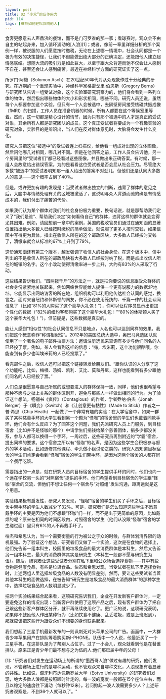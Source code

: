 ```yaml
---
layout: post
title: 02 “小众”的反作用力
pid: 114
tags: [细节如何轻松影响他人]
---
```


食客更愿意去人声鼎沸的餐馆，而不是门可罗雀的那一家；看球赛时，观众会不由自主的站起身来，加入循环涌动的[人浪][1]；或者，像前一章里详细分析的那个案例一样，被说服的人们愿意按时缴税，无论在上述哪一情境中，社会认同都是一个极为有效的决策捷径，让我们不但能做出绝大部分的正确决定，还能跟他人建立起情感联结。想随大流的吸引力是如此巨大，以至于跟大众背道而驰不仅会让人感到不自在，甚至还会让人感到痛苦。最近在神经科学方面的研究证实了这一点。

所罗门·阿施（Solomon Asch）在20世纪50年代对从众现象作过十分经典的研究。在近期的一个重现实验中，神经科学家格雷戈里·伯恩斯（Gregory Berns）与研究团队告诉一组受试对象，这个实验室研究洞察力的，他们将会看到一系列立体的物体，然后指出哪些物体的大小和形状相同，哪些不同。研究人员还说，虽然每个人都要参加这个实验，但只有一个人会被选中，去隔壁房间接受核磁共振成像（fMRI）的扫描，工作人员在准备机器的时候，所有人都要在这个等候室里等着。然而，这一切都是精心设计的情节，因为只有那个被选中的人才是真正的受试对象，其余所有人都是研究团队的成员。这个真正受试者将要成为一个有趣实验的研究对象，实验目的是辨识出，当人们在反对群体意见时，大脑将会发生什么变化。

研究人员把这位“被选中”的受试者连上扫描仪，给他看一组成对出现的立体图像，然后问他哪几对相同，哪几对不同。但是在他回答之前，工作人员会告诉他，另一个房间里的“受试者们”都已经看过这些图像，并且做出来正确答案。有时候，那一组人会故意给出错误答案，为的是看看这位受试者是否会屈从社会压力。尽管绝大多数“被选中”的受试者明知那一组人给出的答案不对劲儿，但他们还是认同大多数人的意见——这个概率占到了40%。

但是，或许更加有趣的发现是：当受试者做出独立的判断，违背了群体的意见之后，大脑中与情绪处理有关的区域被激活了，这说明与众人背道而驰的确是有情感成本的，我们付出了痛苦的代价。

如果我们认为某个群体对我们的社会身份极为重要，换句话说，就是那帮助我们定义了“我们是谁”、帮助我们决定“如何看待自己”的群体，违背这样的群体就会变得尤其困难。例如，请回想前一章中的案例，英国的税收官员们通过在通知函的显著位置指出绝大多数人已经按时缴税的简单做法，就说服了更多人按时交钱，如果信函中写得更为具体，指出在收信人所在的这个邮政区块，大多数人已经按时交钱了，清缴率就会从标准的67%上升到了79%。

这份通知函还有第三个版本，越发强调了收信人的社会身份。在这个版本中，信中列出的不是收信人所在的邮政局快有大多数人已经按时纳了税，而是点出收信人所在的城镇的名字。这个小改动使得清缴率进一步上升，大约有83%的人采取了行动。

这些结果告诉我们，“四两拨千斤”的方法之一，就是把你要说的信息跟受众群体的社会身份紧紧地关联起来，例如网络世界能给人提供一个更有说服力的数据:IP地址。它能显示出网站访客的所在地，组织机构可以利用他传达社会认同的感觉，换言之，面对来自纽约和休斯顿的网友，你不必在使用笼统的、千篇一律的社会认同信息了（比如“81%的人购买了这个豪华大礼包！”），你可以让程序员显示出更加个性化的数据（“82%的纽约客都购买了这个豪华大礼包！”“80%的休斯顿人买了这个豪华大礼包！”）。但前提是，这些数据是真实的。

能让人感到“相似性”的社会认同信息不只是地点，人名也可以达到同样的效果，我们把这个概念称作“称谓相似性”。2012年的美国总统大选中，奥巴马竞选团队就使用了一个著名的电子邮件拉票方法：邀请注册选民来查询有多少与他们同名的人已经投了票。例如，某人会看到这样的信息：“嗨，埃米莉，这个功能很酷哦。你能查到有多少也叫埃米莉的人已经投票了。”

看完邮件之后，收信人还可以把这个链接转发给朋友们。“跟你认识的人分享了这个功能吧，比如，梅根、汤姆、凯利、艾比、莫和丹尼，这样也能看到有多少跟他们同名的人已经投了票。”

人们总是很愿意与自己所属的或想要进入的群体保持一致，同样，他们也很希望与那种不愿与之扯上关系的群体区别开，避免与那些人一样做出相同的行为。为了验证这个想法，畅销书《疯传》（Contagious）的作者，学者乔纳·伯杰（Jonah Berger）于《瞬变》（Switch）和《让创意更有黏性》（Made to Stick）作者之一普·希思（Chip Heath）一起做了一个非常有趣的实验：在大学宿舍中，如果一群买了某种慈善手环的大学生看到另一个颇为“怪咖”的宿舍里的学生们也戴着同款手环，他们会有什么反应？为了回答这个问题，我们先派研究人员上门服务，到目标宿舍（比如并不是怪咖的那个）中请学生们捐钱给某个慈善团体，捐多少都没关系，参与人都可以换得一个手环。一周过后，这些研究员再到附近的“学霸”宿舍，提出同样的要求。这个宿舍之所以有“怪咖”的名声，是因为这些学生会积极参与额外的学术活动，比如选修其他课程、牵头做小组讨论之类的。研究人员知道目标宿舍的学生们肯定会看到“怪咖”宿舍的学生们带手环，是因为这两个宿舍的人都在同一个餐厅吃饭。

需要指出的一点是，就在研究人员向目标宿舍的学生提供手环的同时，他们也向一个远在学校另一头的“对照宿舍”提供的手环。他们希望看到目标宿舍的学生跟“怪咖”宿舍的交流，但他们不想让任何一个宿舍与“对照组”发生沟通，距离远就是这个用意。

实验结果极有启发性，研究人员发现，“怪咖”宿舍的学生们买了手环之后，目标宿舍中带手环的学生人数减少了32%。可是，研究者们是怎么知道这些学生不愿意戴手环的主要是因为他们不想跟“怪咖”们一样，而不是出于更简单的原因，比如戴烦的呢？原来在相同的时间区段内，对照宿舍的学生（他们从没跟“怪咖”宿舍的学生碰过面）里只有6%的人不再戴手环了。

柏杰和希思认为，当一个需要衡量的行为被公之于众的时候，与群体划清界限的动机最强。为了验证这个想法，研究者们又做了一个实验，这次是在食物的选择上，他们先告诉一组本科生，校园里的垃圾食品的最大消费群体是本科生，然后又告诉另一组本科生，最大的消费群体其实是研究生（本科生一般都不愿与研究生为伍）。随后，研究者让这些受试者分别在私下里和公众场合选择食物——其中有些食物是健康食品，有些是垃圾食品。伯杰和希思发现，当受试者在私下里选择食物时，上述两组人里选择垃圾食品的人数没有明显差别。然而，要让这些受试者当着其他本科生的面做选择，在被告知“研究生是垃圾食品的最大消费群体”的那种学生中，选择垃圾食品的人数明显减少了。

把两个实验结果综合起来看，这项研究告诉我们，企业在开发新客户群体时，一定要避免这样的情况出现：当新客户群使用了这项产品之后，现有客户群体为了把自己跟这些新客户群体区分开，就不再继续使用它了。更广泛的说，这项研究表明，如果你不鼓励他人作出某种行为（比如饮食不健康、乱丢垃圾，或是上班迟到），那就应该把这些行为跟受众们不想要的身份联系起来。

我们想起了三星手机最新发布的一则讽刺死对头苹果公司的广告。画面中，一大群青少年苹果用户在排队等着购买新I-PHONE。队伍中一个人说，他最近买了一个三星手机，在这排队是为了帮别人占位子。过了一小会儿，观众就看到他是在替谁排队。原来正是青少年们最不想与之为伍的人:他们那已届中年的父母！

[1]: "研究者们对发生在运动场上的所谓的“墨西哥人浪”做过有趣的研究，他们发现，不管赛场上进行的是哪种运动，也不管观众来自哪种文化，人浪现象有着显著的共性。比如说，匈牙利布达佩斯罗兰大学（Eotvo University）的研究者们发现，绝大多数人浪都是按照顺时针走的，每一波的宽度一般都在15个座位左右，而且以稳定的速度往下涌动（每秒钟12米）。若问掀起一波人浪需要多少人？上述研究者观察是，不到36个人就可以了。"



